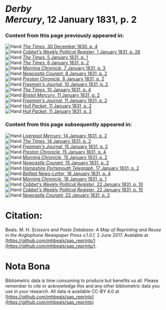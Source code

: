 # *Derby Mercury*, 12 January 1831, p. 2  
  
### Content from this page previously appeared in:  
![Hand](http://scissorsandpaste.net/wp-content/uploads/2017/06/smallhandpointer.png) [*The Times*, 30 December 1830, p. 4](https://mhbeals.github.io/sap_html/The-Times/The-Times-30-December-1830-p-4)  
![Hand](http://scissorsandpaste.net/wp-content/uploads/2017/06/smallhandpointer.png) [*Cobbet's Weekly Political Register*, 1 January 1831, p. 26](https://mhbeals.github.io/sap_html/Cobbet's-Weekly-Political-Register/Cobbet's-Weekly-Political-Register-1-January-1831-p-26)  
![Hand](http://scissorsandpaste.net/wp-content/uploads/2017/06/smallhandpointer.png) [*The Times*, 5 January 1831, p. 1](https://mhbeals.github.io/sap_html/The-Times/The-Times-5-January-1831-p-1)  
![Hand](http://scissorsandpaste.net/wp-content/uploads/2017/06/smallhandpointer.png) [*The Times*, 6 January 1831, p. 2](https://mhbeals.github.io/sap_html/The-Times/The-Times-6-January-1831-p-2)  
![Hand](http://scissorsandpaste.net/wp-content/uploads/2017/06/smallhandpointer.png) [*Morning Chronicle*, 7 January 1831, p. 3](https://mhbeals.github.io/sap_html/Morning-Chronicle/Morning-Chronicle-7-January-1831-p-3)  
![Hand](http://scissorsandpaste.net/wp-content/uploads/2017/06/smallhandpointer.png) [*Newcastle Courant*, 8 January 1831, p. 2](https://mhbeals.github.io/sap_html/Newcastle-Courant/Newcastle-Courant-8-January-1831-p-2)  
![Hand](http://scissorsandpaste.net/wp-content/uploads/2017/06/smallhandpointer.png) [*Preston Chronicle*, 8 January 1831, p. 2](https://mhbeals.github.io/sap_html/Preston-Chronicle/Preston-Chronicle-8-January-1831-p-2)  
![Hand](http://scissorsandpaste.net/wp-content/uploads/2017/06/smallhandpointer.png) [*Freeman's Journal*, 10 January 1831, p. 2](https://mhbeals.github.io/sap_html/Freeman's-Journal/Freeman's-Journal-10-January-1831-p-2)  
![Hand](http://scissorsandpaste.net/wp-content/uploads/2017/06/smallhandpointer.png) [*The Times*, 10 January 1831, p. 4](https://mhbeals.github.io/sap_html/The-Times/The-Times-10-January-1831-p-4)  
![Hand](http://scissorsandpaste.net/wp-content/uploads/2017/06/smallhandpointer.png) [*Bristol Mercury*, 11 January 1831, p. 2](https://mhbeals.github.io/sap_html/Bristol-Mercury/Bristol-Mercury-11-January-1831-p-2)  
![Hand](http://scissorsandpaste.net/wp-content/uploads/2017/06/smallhandpointer.png) [*Freeman's Journal*, 11 January 1831, p. 2](https://mhbeals.github.io/sap_html/Freeman's-Journal/Freeman's-Journal-11-January-1831-p-2)  
![Hand](http://scissorsandpaste.net/wp-content/uploads/2017/06/smallhandpointer.png) [*Hull Packet*, 11 January 1831, p. 2](https://mhbeals.github.io/sap_html/Hull-Packet/Hull-Packet-11-January-1831-p-2)  
![Hand](http://scissorsandpaste.net/wp-content/uploads/2017/06/smallhandpointer.png) [*Hull Packet*, 11 January 1831, p. 3](https://mhbeals.github.io/sap_html/Hull-Packet/Hull-Packet-11-January-1831-p-3)  
  
### Content from this page subsequently appeared in:  
![Hand](http://scissorsandpaste.net/wp-content/uploads/2017/06/smallhandpointer.png) [*Liverpool Mercury*, 14 January 1831, p. 2](https://mhbeals.github.io/sap_html/Liverpool-Mercury/Liverpool-Mercury-14-January-1831-p-2)  
![Hand](http://scissorsandpaste.net/wp-content/uploads/2017/06/smallhandpointer.png) [*The Times*, 14 January 1831, p. 2](https://mhbeals.github.io/sap_html/The-Times/The-Times-14-January-1831-p-2)  
![Hand](http://scissorsandpaste.net/wp-content/uploads/2017/06/smallhandpointer.png) [*Freeman's Journal*, 15 January 1831, p. 2](https://mhbeals.github.io/sap_html/Freeman's-Journal/Freeman's-Journal-15-January-1831-p-2)  
![Hand](http://scissorsandpaste.net/wp-content/uploads/2017/06/smallhandpointer.png) [*Preston Chronicle*, 15 January 1831, p. 4](https://mhbeals.github.io/sap_html/Preston-Chronicle/Preston-Chronicle-15-January-1831-p-4)  
![Hand](http://scissorsandpaste.net/wp-content/uploads/2017/06/smallhandpointer.png) [*Morning Chronicle*, 15 January 1831, p. 2](https://mhbeals.github.io/sap_html/Morning-Chronicle/Morning-Chronicle-15-January-1831-p-2)  
![Hand](http://scissorsandpaste.net/wp-content/uploads/2017/06/smallhandpointer.png) [*Newcastle Courant*, 15 January 1831, p. 2](https://mhbeals.github.io/sap_html/Newcastle-Courant/Newcastle-Courant-15-January-1831-p-2)  
![Hand](http://scissorsandpaste.net/wp-content/uploads/2017/06/smallhandpointer.png) [*Hampshire Portsmouth Telegraph*, 17 January 1831, p. 2](https://mhbeals.github.io/sap_html/Hampshire-Portsmouth-Telegraph/Hampshire-Portsmouth-Telegraph-17-January-1831-p-2)  
![Hand](http://scissorsandpaste.net/wp-content/uploads/2017/06/smallhandpointer.png) [*Belfast News-Letter*, 18 January 1831, p. 4](https://mhbeals.github.io/sap_html/Belfast-News-Letter/Belfast-News-Letter-18-January-1831-p-4)  
![Hand](http://scissorsandpaste.net/wp-content/uploads/2017/06/smallhandpointer.png) [*Morning Chronicle*, 18 January 1831, p. 1](https://mhbeals.github.io/sap_html/Morning-Chronicle/Morning-Chronicle-18-January-1831-p-1)  
![Hand](http://scissorsandpaste.net/wp-content/uploads/2017/06/smallhandpointer.png) [*Cobbet's Weekly Political Register*, 22 January 1831, p. 10](https://mhbeals.github.io/sap_html/Cobbet's-Weekly-Political-Register/Cobbet's-Weekly-Political-Register-22-January-1831-p-10)  
![Hand](http://scissorsandpaste.net/wp-content/uploads/2017/06/smallhandpointer.png) [*Cobbet's Weekly Political Register*, 22 January 1831, p. 15](https://mhbeals.github.io/sap_html/Cobbet's-Weekly-Political-Register/Cobbet's-Weekly-Political-Register-22-January-1831-p-15)  
![Hand](http://scissorsandpaste.net/wp-content/uploads/2017/06/smallhandpointer.png) [*Newcastle Courant*, 22 January 1831, p. 2](https://mhbeals.github.io/sap_html/Newcastle-Courant/Newcastle-Courant-22-January-1831-p-2)  


# Citation: 

Beals. M. H. *Scissors and Paste Database: A Map of Reprinting and Reuse in the Anglophone Newspaper Press v.1.0.1.* 2 June 2017. Available at [https://github.com/mhbeals/sap_reprints/](https://github.com/mhbeals/sap_reprints/). 

# Nota Bona

Bibliometric data is time consuming to produce but benefits us all. Please remember to cite or acknowledge this and any other bibliometric data you use in your research. All data is available CC-BY 4.0 at [https://github.com/mhbeals/sap_reprints](https://github.com/mhbeals/sap_reprints)